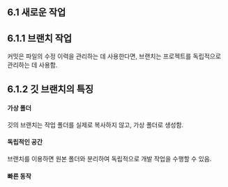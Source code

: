 ## 6.1 새로운 작업

## 6.1.1 브랜치 작업

커밋은 파일의 수정 이력을 관리하는 데 사용한다면, 브랜치는 프로젝트를 독립적으로 관리하는 데 사용함.

## 6.1.2 깃 브랜치의 특징

#### 가상 폴더

깃의 브랜치는 작업 폴더를 실제로 복사하지 않고, 가상 폴더로 생성함.

#### 독립적인 공간

브랜치를 이용하면 원본 폴더와 분리하여 독립적으로 개발 작업을 수행할 수 있음.

#### 빠른 동작
